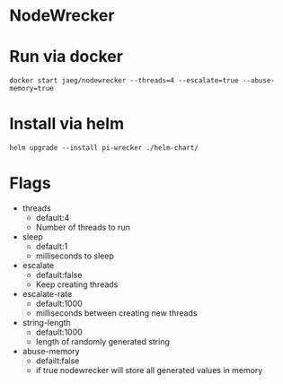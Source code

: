 # NodeWrecker


# Run via docker
`docker start jaeg/nodewrecker --threads=4 --escalate=true --abuse-memory=true`

# Install via helm
`helm upgrade --install pi-wrecker ./helm-chart/`

# Flags
- threads 
    - default:4
    - Number of threads to run
- sleep 
    - default:1
    - milliseconds to sleep
- escalate 
    - default:false
    - Keep creating threads
- escalate-rate 
    - default:1000
    - milliseconds between creating new threads
- string-length 
    - default:1000
    - length of randomly generated string
- abuse-memory
    - defailt:false
    - if true nodewrecker will store all generated values in memory
